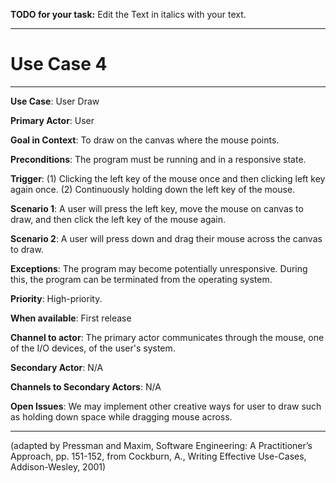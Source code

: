 **TODO for your task:** Edit the Text in italics with your text.

<hr>

# Use Case 4

<hr>

**Use Case**: User Draw

**Primary Actor**: User

**Goal in Context**: To draw on the canvas where the mouse points.

**Preconditions**: The program must be running and in a responsive state.

**Trigger**: (1) Clicking the left key of the mouse once and then clicking left key again once. (2) Continuously holding down the left key of the mouse.

**Scenario 1**: A user will press the left key, move the mouse on canvas to draw, and then click the left key of the mouse again.

**Scenario 2**: A user will press down and drag their mouse across the canvas to draw.

**Exceptions**: The program may become potentially unresponsive. During this, the program can be terminated from the operating system.

**Priority**: High-priority.

**When available**: First release

**Channel to actor**: The primary actor communicates through the mouse, one of the I/O devices, of the user's system. 

**Secondary Actor**: N/A

**Channels to Secondary Actors**: N/A

**Open Issues**: We may implement other creative ways for user to draw such as holding down space while dragging mouse across.

<hr>



(adapted by Pressman and Maxim, Software Engineering: A Practitioner’s Approach, pp. 151-152, from Cockburn,
A., Writing Effective Use-Cases, Addison-Wesley, 2001)
